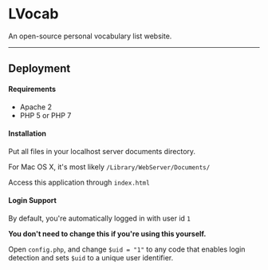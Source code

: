 # LVocab
An open-source personal vocabulary list website.

---
## Deployment

#### Requirements

- Apache 2
- PHP 5 or PHP 7

#### Installation

Put all files in your localhost server documents directory.

For Mac OS X, it's most likely `/Library/WebServer/Documents/`

Access this application through `index.html`

#### Login Support

By default, you're automatically logged in with user id `1`

**You don't need to change this if you're using this yourself.**

Open `config.php`, and change `$uid = "1"` to any code that enables login detection and sets `$uid` to a unique user identifier.

